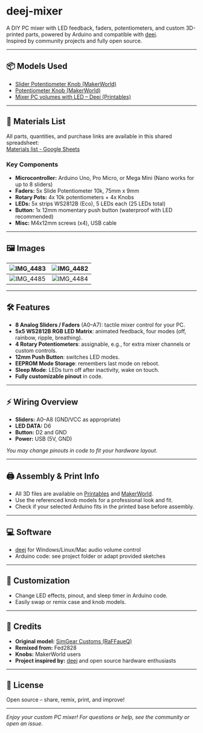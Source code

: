 # deej-mixer

A DIY PC mixer with LED feedback, faders, potentiometers, and custom 3D-printed parts, powered by Arduino and compatible with [deej](https://github.com/omriharel/deej).  
Inspired by community projects and fully open source.

---

## 📦 Models Used

- [Slider Potentiometer Knob (MakerWorld)](https://makerworld.com/en/models/472363-slider-potentiometer-knob#profileId-382162)
- [Potentiometer Knob (MakerWorld)](https://makerworld.com/en/models/1299774-potentiometer-knob#profileId-1331903)
- [Mixer PC volumes with LED – Deej (Printables)](https://www.printables.com/model/919405-mixer-pc-volumes-with-led-deej)

---

## 📝 Materials List

All parts, quantities, and purchase links are available in this shared spreadsheet:  
[Materials list - Google Sheets](https://docs.google.com/spreadsheets/d/1POHebsY6CT1eLJ3NvEvcW8S9I_YbqTaPaNE3qmyI9Bc/edit?gid=1036020309#gid=1036020309)

### Key Components

- **Microcontroller:** Arduino Uno, Pro Micro, or Mega Mini (Nano works for up to 8 sliders)
- **Faders:** 5x Slide Potentiometer 10k, 75mm x 9mm
- **Rotary Pots:** 4x 10k potentiometers + 4x Knobs
- **LEDs:** 5x strips WS2812B (Eco), 5 LEDs each (25 LEDs total)
- **Button:** 1x 12mm momentary push button (waterproof with LED recommended)
- **Misc:** M4x12mm screws (x4), USB cable

---

## 🖼️ Images

| ![IMG_4483](https://github.com/user-attachments/assets/dc6bd204-a7f6-4b4b-9808-9bdf0be897c8) | ![IMG_4482](https://github.com/user-attachments/assets/147f382a-5fcc-4537-8e75-d48ec0f00b1b) |
|:--------------------------------------------------------------------------------------------:|:--------------------------------------------------------------------------------------------:|
| ![IMG_4485](https://github.com/user-attachments/assets/504e9a38-119e-4ed4-8a58-076bbad25607) | ![IMG_4484](https://github.com/user-attachments/assets/6e4d08d5-9b30-440d-91f5-ab9cddd73e48) |

---

## 🛠️ Features

- **8 Analog Sliders / Faders** (A0–A7): tactile mixer control for your PC.
- **5x5 WS2812B RGB LED Matrix**: animated feedback, four modes (off, rainbow, ripple, breathing).
- **4 Rotary Potentiometers**: assignable, e.g., for extra mixer channels or custom controls.
- **12mm Push Button**: switches LED modes.
- **EEPROM Mode Storage**: remembers last mode on reboot.
- **Sleep Mode**: LEDs turn off after inactivity, wake on touch.
- **Fully customizable pinout** in code.

---

## ⚡ Wiring Overview

- **Sliders:** A0–A8 (GND/VCC as appropriate)
- **LED DATA:** D6
- **Button:** D2 and GND
- **Power:** USB (5V, GND)

*You may change pinouts in code to fit your hardware layout.*

---

## 🖨️ Assembly & Print Info

- All 3D files are available on [Printables](https://www.printables.com/model/919405-mixer-pc-volumes-with-led-deej) and [MakerWorld](https://makerworld.com).
- Use the referenced knob models for a professional look and fit.
- Check if your selected Arduino fits in the printed base before assembly.

---

## 💻 Software

- [deej](https://github.com/omriharel/deej) for Windows/Linux/Mac audio volume control
- Arduino code: see project folder or adapt provided sketches

---

## 🔧 Customization

- Change LED effects, pinout, and sleep timer in Arduino code.
- Easily swap or remix case and knob models.

---

## 📝 Credits

- **Original model:** [SimGear Customs (RaFFaueQ)](https://www.printables.com/model/919405-mixer-pc-volumes-with-led-deej)
- **Remixed from:** Fed2828
- **Knobs:** MakerWorld users
- **Project inspired by:** [deej](https://github.com/omriharel/deej) and open source hardware enthusiasts

---

## 📜 License

Open source – share, remix, print, and improve!

---

*Enjoy your custom PC mixer! For questions or help, see the community or open an issue.*

